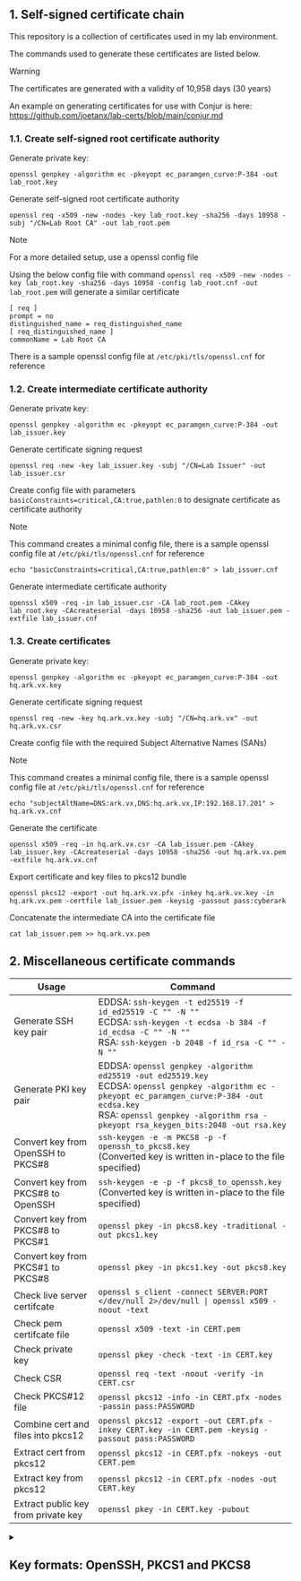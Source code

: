 ## 1. Self-signed certificate chain

This repository is a collection of certificates used in my lab environment.

The commands used to generate these certificates are listed below.

> [!Warning]
> 
> The certificates are generated with a validity of 10,958 days (30 years)

An example on generating certificates for use with Conjur is here: https://github.com/joetanx/lab-certs/blob/main/conjur.md

### 1.1. Create self-signed root certificate authority

Generate private key:

```
openssl genpkey -algorithm ec -pkeyopt ec_paramgen_curve:P-384 -out lab_root.key
```

Generate self-signed root certificate authority

```
openssl req -x509 -new -nodes -key lab_root.key -sha256 -days 10958 -subj "/CN=Lab Root CA" -out lab_root.pem
```

> [!Note]
> 
> For a more detailed setup, use a openssl config file
>
> Using the below config file with command `openssl req -x509 -new -nodes -key lab_root.key -sha256 -days 10958 -config lab_root.cnf -out lab_root.pem` will generate a similar certificate
> 
> ```
> [ req ]
> prompt = no
> distinguished_name = req_distinguished_name
> [ req_distinguished_name ]
> commonName = Lab Root CA
> ```
> 
> There is a sample openssl config file at `/etc/pki/tls/openssl.cnf` for reference

### 1.2. Create intermediate certificate authority

Generate private key:

```
openssl genpkey -algorithm ec -pkeyopt ec_paramgen_curve:P-384 -out lab_issuer.key
```

Generate certificate signing request

```
openssl req -new -key lab_issuer.key -subj "/CN=Lab Issuer" -out lab_issuer.csr
```
Create config file with parameters `basicConstraints=critical,CA:true,pathlen:0` to designate certificate as certificate authority

> [!Note]
> 
> This command creates a minimal config file, there is a sample openssl config file at `/etc/pki/tls/openssl.cnf` for reference

```
echo "basicConstraints=critical,CA:true,pathlen:0" > lab_issuer.cnf
```

Generate intermediate certificate authority

```
openssl x509 -req -in lab_issuer.csr -CA lab_root.pem -CAkey lab_root.key -CAcreateserial -days 10958 -sha256 -out lab_issuer.pem -extfile lab_issuer.cnf
```

### 1.3. Create certificates

Generate private key:

```
openssl genpkey -algorithm ec -pkeyopt ec_paramgen_curve:P-384 -out hq.ark.vx.key
```

Generate certificate signing request

```
openssl req -new -key hq.ark.vx.key -subj "/CN=hq.ark.vx" -out hq.ark.vx.csr
```

Create config file with the required Subject Alternative Names (SANs)

> [!Note]
> 
> This command creates a minimal config file, there is a sample openssl config file at `/etc/pki/tls/openssl.cnf` for reference

```
echo "subjectAltName=DNS:ark.vx,DNS:hq.ark.vx,IP:192.168.17.201" > hq.ark.vx.cnf
```

Generate the certificate

```
openssl x509 -req -in hq.ark.vx.csr -CA lab_issuer.pem -CAkey lab_issuer.key -CAcreateserial -days 10958 -sha256 -out hq.ark.vx.pem -extfile hq.ark.vx.cnf
```

Export certificate and key files to pkcs12 bundle

```
openssl pkcs12 -export -out hq.ark.vx.pfx -inkey hq.ark.vx.key -in hq.ark.vx.pem -certfile lab_issuer.pem -keysig -passout pass:cyberark
```

Concatenate the intermediate CA into the certificate file

```
cat lab_issuer.pem >> hq.ark.vx.pem
```

## 2. Miscellaneous certificate commands

|Usage|Command|
|---|---|
|Generate SSH key pair|EDDSA: `ssh-keygen -t ed25519 -f id_ed25519 -C "" -N ""`<br>ECDSA: `ssh-keygen -t ecdsa -b 384 -f id_ecdsa -C "" -N ""`<br>RSA: `ssh-keygen -b 2048 -f id_rsa -C "" -N ""`|
|Generate PKI key pair|EDDSA: `openssl genpkey -algorithm ed25519 -out ed25519.key`<br>ECDSA: `openssl genpkey -algorithm ec -pkeyopt ec_paramgen_curve:P-384 -out ecdsa.key`<br>RSA: `openssl genpkey -algorithm rsa -pkeyopt rsa_keygen_bits:2048 -out rsa.key`|
|Convert key from OpenSSH to PKCS#8|`ssh-keygen -e -m PKCS8 -p -f openssh_to_pkcs8.key`<br>(Converted key is written in-place to the file specified)|
|Convert key from PKCS#8 to OpenSSH|`ssh-keygen -e -p -f pkcs8_to_openssh.key`<br>(Converted key is written in-place to the file specified)|
|Convert key from PKCS#8 to PKCS#1|`openssl pkey -in pkcs8.key -traditional -out pkcs1.key`|
|Convert key from PKCS#1 to PKCS#8|`openssl pkey -in pkcs1.key -out pkcs8.key`|
|Check live server certifcate|`openssl s_client -connect SERVER:PORT </dev/null 2>/dev/null \| openssl x509 -noout -text`|
|Check pem certifcate file|`openssl x509 -text -in CERT.pem`|
|Check private key|`openssl pkey -check -text -in CERT.key`|
|Check CSR|`openssl req -text -noout -verify -in CERT.csr`|
|Check PKCS#12 file|`openssl pkcs12 -info -in CERT.pfx -nodes -passin pass:PASSWORD`|
|Combine cert and files into pkcs12|`openssl pkcs12 -export -out CERT.pfx -inkey CERT.key -in CERT.pem -keysig -passout pass:PASSWORD`|
|Extract cert from pkcs12|`openssl pkcs12 -in CERT.pfx -nokeys -out CERT.pem`|
|Extract key from pkcs12|`openssl pkcs12 -in CERT.pfx -nodes -out CERT.key`|
|Extract public key from private key|`openssl pkey -in CERT.key -pubout`|

<details><summary><h2>Key formats: OpenSSH, PKCS1 and PKCS8</h2></summary>

### 1. `ssh-keygen` generates keys in OpenSSH format

#### 1.1. EDDSA:

```console
[root@foxtrot ~]# ssh-keygen -t ed25519 -f id_ed25519 -C "" -N ""
Generating public/private ed25519 key pair.
Your identification has been saved in id_ed25519
Your public key has been saved in id_ed25519.pub
The key fingerprint is:
SHA256:EhP2s+9ycmcdkZPC9n6rH43yWL8h3hblgZfdf0Y1Xi0
The key's randomart image is:
+--[ED25519 256]--+
|      o         .|
|     . o      E.+|
|      o o  .  o+B|
|       o o  +.===|
|      . S  . o.=+|
|       . .    oo*|
|          . .+o=+|
|        o.o +==o+|
|         =.o.o=*+|
+----[SHA256]-----+
[root@foxtrot ~]# cat id_ed25519
-----BEGIN OPENSSH PRIVATE KEY-----
b3BlbnNzaC1rZXktdjEAAAAABG5vbmUAAAAEbm9uZQAAAAAAAAABAAAAMwAAAAtzc2gtZW
QyNTUxOQAAACAFUJkloiDT5MWxXA8E7YCH0hwRMvTYTrura6o8miPkKgAAAIh7jugme47o
JgAAAAtzc2gtZWQyNTUxOQAAACAFUJkloiDT5MWxXA8E7YCH0hwRMvTYTrura6o8miPkKg
AAAEA3Xmaw5GH4AC2HPzgrfo5JS7OMlHbpscEIHuZDWxTP1AVQmSWiINPkxbFcDwTtgIfS
HBEy9NhOu6trqjyaI+QqAAAAAAECAwQF
-----END OPENSSH PRIVATE KEY-----
```

#### 1.2. ECDSA:

```console
[root@foxtrot ~]# ssh-keygen -t ecdsa -b 384 -f id_ecdsa -C "" -N ""
Generating public/private ecdsa key pair.
Your identification has been saved in id_ecdsa
Your public key has been saved in id_ecdsa.pub
The key fingerprint is:
SHA256:rvBwjwu38a+c/mGdA6NTFaealivok0RrW1GBSSq+tVs
The key's randomart image is:
+---[ECDSA 384]---+
|       ..o... .  |
|       .o .  +   |
|    . .  .  o    |
|   . .. .  =     |
|    ....S.O      |
|     o++.+ = .   |
|    =o*+E + +    |
|     O+@ = . .   |
|      O+B+o      |
+----[SHA256]-----+
[root@foxtrot ~]# cat id_ecdsa
-----BEGIN OPENSSH PRIVATE KEY-----
b3BlbnNzaC1rZXktdjEAAAAABG5vbmUAAAAEbm9uZQAAAAAAAAABAAAAiAAAABNlY2RzYS
1zaGEyLW5pc3RwMzg0AAAACG5pc3RwMzg0AAAAYQQJImk1ZwYNIgyzkRSCc4zRix7Rb4jQ
0uhFpCGMHeAK4ebXhtiVCSmmFm85GcDKO27qpf1lqVAToJYGpnotVoLgKI1aL1HznV8kEZ
oSjvrNQlwjETHhv0gBXBsz6v3v/soAAADIX2Wf3l9ln94AAAATZWNkc2Etc2hhMi1uaXN0
cDM4NAAAAAhuaXN0cDM4NAAAAGEECSJpNWcGDSIMs5EUgnOM0Yse0W+I0NLoRaQhjB3gCu
Hm14bYlQkpphZvORnAyjtu6qX9ZalQE6CWBqZ6LVaC4CiNWi9R851fJBGaEo76zUJcIxEx
4b9IAVwbM+r97/7KAAAAMD/rPOIeD836x8wiCmcLxvhNs0GzIgO1oeuXHYCF4zixLjTUv0
UYNvkc48pRG2BhngAAAAA=
-----END OPENSSH PRIVATE KEY-----
```

#### 1.3. RSA:

```console
[root@foxtrot ~]# ssh-keygen -b 2048 -f id_rsa -C "" -N ""
Generating public/private rsa key pair.
Your identification has been saved in id_rsa
Your public key has been saved in id_rsa.pub
The key fingerprint is:
SHA256:rdliSfAWrFzFzx3yAgmFRuue8MlG/clTHIO1ZbM7S2Y
The key's randomart image is:
+---[RSA 2048]----+
|       .o=o.  ..o|
|       .oo+ .o.+o|
|      ..=  +.++o |
|     . * +  +.oo.|
|      + S o  .oE |
|       O B o o+ o|
|        & . =  . |
|       o .   .   |
|                 |
+----[SHA256]-----+
[root@foxtrot ~]# cat id_rsa
-----BEGIN OPENSSH PRIVATE KEY-----
b3BlbnNzaC1rZXktdjEAAAAABG5vbmUAAAAEbm9uZQAAAAAAAAABAAABFwAAAAdzc2gtcn
NhAAAAAwEAAQAAAQEArEDY23VOdThEkUxacpvabTcVqq8tFvZwnxrAgzqPrmq1y8lpKTu4
NfSZdZe38iEODKRSvLED1vZi0DFWcja+SOMSQEJrMc1gLt/JqxDLh9kktt3WFFO95GMdje
JTYK4gmlwW+jSSNNYTPXUJ2CcYsam252TlM3Qf2Q75UXinUkUhkHz0+JLpcFBqVZQt1vyd
z3AAjGsyiBBtZWP+/9979GcyUvr4HbBMNzdKhEzl10p4fGvWdgRhPU90hGBSxcU/vDgevg
geSgbD8Cvw4uaulsaZDXCdRoDGx28lmbfjtrVJtRVP+MicUqzI0D+fPXLFV89XzE9hsENy
ijzsyETo8QAAA7jRSQoZ0UkKGQAAAAdzc2gtcnNhAAABAQCsQNjbdU51OESRTFpym9ptNx
Wqry0W9nCfGsCDOo+uarXLyWkpO7g19Jl1l7fyIQ4MpFK8sQPW9mLQMVZyNr5I4xJAQmsx
zWAu38mrEMuH2SS23dYUU73kYx2N4lNgriCaXBb6NJI01hM9dQnYJxixqbbnZOUzdB/ZDv
lReKdSRSGQfPT4kulwUGpVlC3W/J3PcACMazKIEG1lY/7/33v0ZzJS+vgdsEw3N0qETOXX
Snh8a9Z2BGE9T3SEYFLFxT+8OB6+CB5KBsPwK/Di5q6WxpkNcJ1GgMbHbyWZt+O2tUm1FU
/4yJxSrMjQP589csVXz1fMT2GwQ3KKPOzIROjxAAAAAwEAAQAAAQABAf03nBPC9VrXiuEK
fUPKXAl3/Uyhm+LY8XOzInLZzPUsxywpKGvpjky4C25RP+hO9can2AH7Kw4B5KoAos/OVo
LCTLxhEK/2S9gIYWgMoeSR69GvWBwuLTZfukIteIAhFKnlpplWe3KmUaxM/xFcSu9SoplB
loic3dzJGt0HivTHMkD/9nLIkiaetskA/DBO+itKBJx7Z7w8MI8BR4IlXSywm+RGBBwjfQ
jLCi51BCG0yvOOdC/SEbdg1eWbhT79MLmnsBP2p7eSp7WP2+W3/FAjfUKpZLtKDaHwQQXL
CrvRkx10nGZDsmJRZKls9zWil6TJ0Mb4+xeHFRn2BdvJAAAAgQDJ7bm/cY4f/GfxDvHr2j
tyLfpcaDLf2mmr0g7E3kUSXou9rOExB3Z47J9sgtK7Qf51OgicjTFrRxHZkHENElhSd3mA
64cdM6Yw0sRTeeExRcnF7z1EyGDk/COkLqCw+wpiADlvekKErOuhTCpANH4Gko2dfBIdXm
uWihpzTkUCPwAAAIEA6QZHP9Yg19+Trg8QDlstz2ilwhJolHeG8YLkaiWQ/u8JbfBIo+w6
bcUsB46NlxRwZZEA7wy6qPZHcSZ/qshLJKO3BgZoOmZe1j0drpVMqIax6mbWhnHEk47a5l
5hgr6h9qdHcF3S2088o9rSHCkNbrjb8zRVgiu/3zimJhD7xGkAAACBAL08p9kCswBxjQ2v
/L3fuqWhPhLAyFjIgD5CWJfhys7DBRk09QHQj0mGCr1gjrhnfTyVFU9DZwOaWR6fecYBv2
c8SB1D8i3gw7wcQizka9pPBUJ4d4De2tL4Ztnn2uENFs5Q9zLUSuGU0syGV3MjMc+ItwPx
WXlkhegYmdXOQc9JAAAAAAEC
-----END OPENSSH PRIVATE KEY-----
```

### 2. `openssl` generates keys in PKCS8 format

#### 2.1. EDDSA:

```console
[root@foxtrot ~]# openssl genpkey -algorithm ed25519 -out ed25519_pkcs8.key
[root@foxtrot ~]# cat ed25519_pkcs8.key
-----BEGIN PRIVATE KEY-----
MC4CAQAwBQYDK2VwBCIEIJyWodKqZsYLw/kFFTJAGw8hLg0PW9KMb1IlbZ8QShnG
-----END PRIVATE KEY-----
```

#### 2.2. ECDSA:

```console
[root@foxtrot ~]# openssl genpkey -algorithm ec -pkeyopt ec_paramgen_curve:P-384 -out ecdsa_pkcs8.key
[root@foxtrot ~]# cat ecdsa_pkcs8.key
-----BEGIN PRIVATE KEY-----
MIG2AgEAMBAGByqGSM49AgEGBSuBBAAiBIGeMIGbAgEBBDBbLlWroJ85KnKFfa34
P4k3WtLRzfUV/MbFsQc88Kr1+kvQqhk/kMsBh/3XjVGLJeehZANiAASL2cJukCqs
w4ZYLU8ASlxgCze31Xgh/3LWx+3CziCDyr8IxGt2trOr0Hu4tMri+fySfCITXp8c
6N4AYdfgklBTBA7ujcf/cp00/NpQAXChYc8iHoRMz0Wsi12Zb3LVOjE=
-----END PRIVATE KEY-----
```

#### 2.3. RSA:

```console
[root@foxtrot ~]# openssl genpkey -algorithm rsa -pkeyopt rsa_keygen_bits:2048 -out rsa_pkcs8.key
............+..+.+...........+.+...+.....+.+.....+...+..........+...+...+.........+..+...+..........+........+...+....+...........+++++++++++++++++++++++++++++++++++++++++++++++++++++++++++++++++*..+......+...+..+....+...........+.+...+..+...+.+++++++++++++++++++++++++++++++++++++++++++++++++++++++++++++++++*..+.....+...............+.+......+..+...+....+....................+.+..............+.+...+..............+...............+.+......+........+.......+........+.+.................+.......+..+....+............+..+.......+..............+.+...+......+......+...+..+....+...........+.+...+............+..+......+.+.....+.........+......+..................+.+..+++++++++++++++++++++++++++++++++++++++++++++++++++++++++++++++++
.+..........+...............+......+..+.......+..............................+..+++++++++++++++++++++++++++++++++++++++++++++++++++++++++++++++++*..+...+............+...+....+......+.....+++++++++++++++++++++++++++++++++++++++++++++++++++++++++++++++++*............+...+...+......+...............+......+.........+.+...+..............+......+.........+.+..+...+.+.....+..........+.....+...+......+............+.......+..+......+...................+...+.....+...+....+......+..+.+..+.........................+..+......+....+..+.+............+..+....+.....+.......+.....+.........+...+..........+........+.......+...+++++++++++++++++++++++++++++++++++++++++++++++++++++++++++++++++
[root@foxtrot ~]# cat rsa_pkcs8.key
-----BEGIN PRIVATE KEY-----
MIIEvgIBADANBgkqhkiG9w0BAQEFAASCBKgwggSkAgEAAoIBAQDfm0rVrGvoflMp
IuDcn+RPrnEIDLpTmSUVJdJa2oWbp66RCPkra2bNqrTRfvqCepo8TsNtZwozaimH
mFJp511woGzew/s6oTgolwaWyEdXAKqvRMENe9R/SOpTOm3gWw2MdcE1Gpb1YmG/
J4UH6eSAsvQAcy/93SrsAZGVmwweWSFo9cC2QVCbSR1yNPU45NTEEsO5RSy9MSJJ
4F1yvdygxmhYqj+zMeR7ENFkCzYOR4o2Df3Z2iZWNe0q4JaVSePingC8YJ4u/UXi
n4nfqzEIozv/vLy4TwkiOkHwUAzq4uKFArUCmLDGYTC+4R+OFw8o7v92wBBxNnOr
VQ+yJAIDAgMBAAECggEAANDhG5laU3Mk168DeC8y5KZmBOeAINet7qz3OhvuBgX0
C7CU+ndL3QX5lctCQHg06rrZIf8Q1HagtU9i+1CFGej3YU5uV2XbNJq2MN877tYy
pK0VjPh5RuNXOdcX4meypvVqeH9sDiril9qLopUvn2m+nQwXsr0p3YDi0a7vcKvC
jmQEWn6z0Rs0YikKIIwewZOzZk93r6mbAUX9smfIj2WD0kepDWKVR8mNLt0nXM0p
CFU3I/tAIQRY/u1mYzbfnuhB4OGFoskGYHQ86TUPBUC5gce/JPRsGxwimi3Fug0J
RJvRjieJ+GCR2dOjWzDpzojC0W9Hyol2+v+oAIWGQQKBgQDi5oGWx33FDCP4lsVv
Qgvsuyv7BjXcF2gRyZ1oXa6LArwJ9nFVqN21ViAhZIJYGADA54DA6anrgP8FU13r
duPie4hBfgTPupJqrpAgdduKMHnVnRRlvxUNarK+lBHw9RXYLXRmdWAnbdp3a6NU
tdmGlySTKrnhDQU+6IGAnvix8wKBgQD8SKU4rWd0hOBC5iWBNPoSkSETApI5apii
+19H2aswPU9pTuWE6ChYplfx7IRXvXCPbmanAwnhPLHYaF4WbXz32ZrewGBz5hl6
f92gJLh4BWUlT0UrtXwiwV1OuSCK3lnZyRaK1XRZuOdvfunyBiLGBqGFKuLsTIU4
jAIzbyBjsQKBgQDVjcHWGbhj50NLywvT5UO38Yo5XuT+WwFWDH4cJmAK8e3tKogM
6TySWZcwFpsfMqgy5zClYMbOosBjUM2KuoFNPptFmMgKgz0fL2DzTDnu3CUvSgJS
qP+1ewD0ogQo12NR7aYqcLqpIZmG4EX/ipBLPqHr6UC9cjXHual5VyYWxQKBgQCI
VlX7qDJllL2BSdDw34lZaVbfaB9Pqhysz33xXV+XJTr6JSoCRlgveE3ErtXieL0Q
tlABZ7H6KAvQcK6QHkFPzChWws4dNDeGrP0/YzjRm9DKdelisqRQQAFF3uQISBt0
h6iIBMzpA/UGmyagpdI7BDBbwA58Nuoz4e36j86IMQKBgAO2+j0+XYmWE2RhhLdI
wyfxuPlNf4L6owtEtOz6OedwJleyP0EB5e9JyB8ONNf0VCFzw2B7+7pNCC7Sapbw
y/5uc1pu0jtzlIdjTgDW5DrRoQfjEyDRX1By5FgAtIf/ANDgLRQ4P0N5mZCBDd5W
yCQ1DMtlH6fxeRhSisvWwoxR
-----END PRIVATE KEY-----
```

### 3. `ssh-keygen` can convert keys between OpenSSH and PKCS8 formats

#### 3.1. EDDSA:

> [!Note]
> 
> OpenSSH doesn't currently support reading or writing Ed25519 keys in any format other than the OpenSSH native key format.
> 
> https://bugzilla.mindrot.org/show_bug.cgi?id=3195

- `ssh-keygen -e -m PKCS8 -p -f ed25519_pkcs8.key` does nothing
- `ssh-keygen -e -p -f id_ed25519` throws error: `Failed to load key id_ed25519: invalid format`

Alternatively, the [sshpk](https://www.npmjs.com/package/sshpk) npm package performs this conversion

|Usage|Command|
|---|---|
|Convert key from OpenSSH to PKCS#8|`sshpk-conv -p -t pkcs8 id_eddsa \| tee eddsa.key`|
|Convert key from PKCS#8 to OpenSSH|`sshpk-conv -p -t ssh eddsa_pkcs8.key \| tee id_eddsa`|

#### 3.2. ECDSA:

##### 3.2.1. OpenSSH to PKCS8

```console
[root@foxtrot ~]# mv id_ecdsa ecdsa_pkcs8.key
[root@foxtrot ~]# ssh-keygen -e -m PKCS8 -p -f ecdsa_pkcs8.key
Key has comment ''
Enter new passphrase (empty for no passphrase):
Enter same passphrase again:
Your identification has been saved with the new passphrase.
[root@foxtrot ~]# cat ecdsa_pkcs8.key
-----BEGIN PRIVATE KEY-----
MIG2AgEAMBAGByqGSM49AgEGBSuBBAAiBIGeMIGbAgEBBDA/6zziHg/N+sfMIgpn
C8b4TbNBsyIDtaHrlx2AheM4sS401L9FGDb5HOPKURtgYZ6hZANiAAQJImk1ZwYN
IgyzkRSCc4zRix7Rb4jQ0uhFpCGMHeAK4ebXhtiVCSmmFm85GcDKO27qpf1lqVAT
oJYGpnotVoLgKI1aL1HznV8kEZoSjvrNQlwjETHhv0gBXBsz6v3v/so=
-----END PRIVATE KEY-----
```

##### 3.2.2. PKCS8 to OpenSSH

```console
[root@foxtrot ~]# mv ecdsa_pkcs8.key id_ecdsa
[root@foxtrot ~]# ssh-keygen -e -p -f id_ecdsa
Enter new passphrase (empty for no passphrase):
Enter same passphrase again:
Your identification has been saved with the new passphrase.
[root@foxtrot ~]# cat id_ecdsa
-----BEGIN OPENSSH PRIVATE KEY-----
b3BlbnNzaC1rZXktdjEAAAAABG5vbmUAAAAEbm9uZQAAAAAAAAABAAAAiAAAABNlY2RzYS
1zaGEyLW5pc3RwMzg0AAAACG5pc3RwMzg0AAAAYQQJImk1ZwYNIgyzkRSCc4zRix7Rb4jQ
0uhFpCGMHeAK4ebXhtiVCSmmFm85GcDKO27qpf1lqVAToJYGpnotVoLgKI1aL1HznV8kEZ
oSjvrNQlwjETHhv0gBXBsz6v3v/soAAADIhAXncIQF53AAAAATZWNkc2Etc2hhMi1uaXN0
cDM4NAAAAAhuaXN0cDM4NAAAAGEECSJpNWcGDSIMs5EUgnOM0Yse0W+I0NLoRaQhjB3gCu
Hm14bYlQkpphZvORnAyjtu6qX9ZalQE6CWBqZ6LVaC4CiNWi9R851fJBGaEo76zUJcIxEx
4b9IAVwbM+r97/7KAAAAMD/rPOIeD836x8wiCmcLxvhNs0GzIgO1oeuXHYCF4zixLjTUv0
UYNvkc48pRG2BhngAAAAA=
-----END OPENSSH PRIVATE KEY-----
```

#### 3.3. RSA:

##### 3.3.1. OpenSSH to PKCS8

```console
[root@foxtrot ~]# mv id_rsa rsa_pkcs8.key
[root@foxtrot ~]# ssh-keygen -e -m PKCS8 -p -f rsa_pkcs8.key
Key has comment ''
Enter new passphrase (empty for no passphrase):
Enter same passphrase again:
Your identification has been saved with the new passphrase.
[root@foxtrot ~]# cat rsa_pkcs8.key
-----BEGIN PRIVATE KEY-----
MIIEvQIBADANBgkqhkiG9w0BAQEFAASCBKcwggSjAgEAAoIBAQCsQNjbdU51OESR
TFpym9ptNxWqry0W9nCfGsCDOo+uarXLyWkpO7g19Jl1l7fyIQ4MpFK8sQPW9mLQ
MVZyNr5I4xJAQmsxzWAu38mrEMuH2SS23dYUU73kYx2N4lNgriCaXBb6NJI01hM9
dQnYJxixqbbnZOUzdB/ZDvlReKdSRSGQfPT4kulwUGpVlC3W/J3PcACMazKIEG1l
Y/7/33v0ZzJS+vgdsEw3N0qETOXXSnh8a9Z2BGE9T3SEYFLFxT+8OB6+CB5KBsPw
K/Di5q6WxpkNcJ1GgMbHbyWZt+O2tUm1FU/4yJxSrMjQP589csVXz1fMT2GwQ3KK
POzIROjxAgMBAAECggEAAQH9N5wTwvVa14rhCn1DylwJd/1MoZvi2PFzsyJy2cz1
LMcsKShr6Y5MuAtuUT/oTvXGp9gB+ysOAeSqAKLPzlaCwky8YRCv9kvYCGFoDKHk
kevRr1gcLi02X7pCLXiAIRSp5aaZVntyplGsTP8RXErvUqKZQZaInN3cyRrdB4r0
xzJA//ZyyJImnrbJAPwwTvorSgSce2e8PDCPAUeCJV0ssJvkRgQcI30IywoudQQh
tMrzjnQv0hG3YNXlm4U+/TC5p7AT9qe3kqe1j9vlt/xQI31CqWS7Sg2h8EEFywq7
0ZMddJxmQ7JiUWSpbPc1opekydDG+PsXhxUZ9gXbyQKBgQDpBkc/1iDX35OuDxAO
Wy3PaKXCEmiUd4bxguRqJZD+7wlt8Eij7DptxSwHjo2XFHBlkQDvDLqo9kdxJn+q
yEsko7cGBmg6Zl7WPR2ulUyohrHqZtaGccSTjtrmXmGCvqH2p0dwXdLbTzyj2tIc
KQ1uuNvzNFWCK7/fOKYmEPvEaQKBgQC9PKfZArMAcY0Nr/y937qloT4SwMhYyIA+
QliX4crOwwUZNPUB0I9Jhgq9YI64Z308lRVPQ2cDmlken3nGAb9nPEgdQ/It4MO8
HEIs5GvaTwVCeHeA3trS+GbZ59rhDRbOUPcy1ErhlNLMhldzIzHPiLcD8Vl5ZIXo
GJnVzkHPSQKBgEkfDDqO4c17veavmVU37V8ZMnJ8vk5gV3rvnOdmFGK69ZWHAfRW
S1totNFGPU38PuzQHJ/muagNaAusjgE0Ssgbi3IbjpdMylOl5+uBtAVqBuhMDuMv
TgUTncMOOMEDOuWgRj2PY3woGBo+rxHhG/LzlSly8aYgPlw4dYKab7aJAoGAEBp+
ShhRtUL0duq3/kxwrLGY/62KHwwI5cNtmJctVAUChQ+dnebqmp4egdkarBSacrJZ
GuKofIUA+nsluLTjXdyiYmMq076hyXs6ImnZx70bvHlV6hCM3JEo53g0hxw/CZWY
Q6oPKT0p5x+zh2fCUF/Y+yvpqkvknUiiprAjp4kCgYEAye25v3GOH/xn8Q7x69o7
ci36XGgy39ppq9IOxN5FEl6LvazhMQd2eOyfbILSu0H+dToInI0xa0cR2ZBxDRJY
Und5gOuHHTOmMNLEU3nhMUXJxe89RMhg5PwjpC6gsPsKYgA5b3pChKzroUwqQDR+
BpKNnXwSHV5rlooac05FAj8=
-----END PRIVATE KEY-----
```

##### 3.3.2. PKCS8 to OpenSSH

```console
[root@foxtrot ~]# mv rsa_pkcs8.key id_rsa
[root@foxtrot ~]# ssh-keygen -e -p -f id_rsa
Enter new passphrase (empty for no passphrase):
Enter same passphrase again:
Your identification has been saved with the new passphrase.
[root@foxtrot ~]# cat id_rsa
-----BEGIN OPENSSH PRIVATE KEY-----
b3BlbnNzaC1rZXktdjEAAAAABG5vbmUAAAAEbm9uZQAAAAAAAAABAAABFwAAAAdzc2gtcn
NhAAAAAwEAAQAAAQEArEDY23VOdThEkUxacpvabTcVqq8tFvZwnxrAgzqPrmq1y8lpKTu4
NfSZdZe38iEODKRSvLED1vZi0DFWcja+SOMSQEJrMc1gLt/JqxDLh9kktt3WFFO95GMdje
JTYK4gmlwW+jSSNNYTPXUJ2CcYsam252TlM3Qf2Q75UXinUkUhkHz0+JLpcFBqVZQt1vyd
z3AAjGsyiBBtZWP+/9979GcyUvr4HbBMNzdKhEzl10p4fGvWdgRhPU90hGBSxcU/vDgevg
geSgbD8Cvw4uaulsaZDXCdRoDGx28lmbfjtrVJtRVP+MicUqzI0D+fPXLFV89XzE9hsENy
ijzsyETo8QAAA7jUU8jO1FPIzgAAAAdzc2gtcnNhAAABAQCsQNjbdU51OESRTFpym9ptNx
Wqry0W9nCfGsCDOo+uarXLyWkpO7g19Jl1l7fyIQ4MpFK8sQPW9mLQMVZyNr5I4xJAQmsx
zWAu38mrEMuH2SS23dYUU73kYx2N4lNgriCaXBb6NJI01hM9dQnYJxixqbbnZOUzdB/ZDv
lReKdSRSGQfPT4kulwUGpVlC3W/J3PcACMazKIEG1lY/7/33v0ZzJS+vgdsEw3N0qETOXX
Snh8a9Z2BGE9T3SEYFLFxT+8OB6+CB5KBsPwK/Di5q6WxpkNcJ1GgMbHbyWZt+O2tUm1FU
/4yJxSrMjQP589csVXz1fMT2GwQ3KKPOzIROjxAAAAAwEAAQAAAQABAf03nBPC9VrXiuEK
fUPKXAl3/Uyhm+LY8XOzInLZzPUsxywpKGvpjky4C25RP+hO9can2AH7Kw4B5KoAos/OVo
LCTLxhEK/2S9gIYWgMoeSR69GvWBwuLTZfukIteIAhFKnlpplWe3KmUaxM/xFcSu9SoplB
loic3dzJGt0HivTHMkD/9nLIkiaetskA/DBO+itKBJx7Z7w8MI8BR4IlXSywm+RGBBwjfQ
jLCi51BCG0yvOOdC/SEbdg1eWbhT79MLmnsBP2p7eSp7WP2+W3/FAjfUKpZLtKDaHwQQXL
CrvRkx10nGZDsmJRZKls9zWil6TJ0Mb4+xeHFRn2BdvJAAAAgQDJ7bm/cY4f/GfxDvHr2j
tyLfpcaDLf2mmr0g7E3kUSXou9rOExB3Z47J9sgtK7Qf51OgicjTFrRxHZkHENElhSd3mA
64cdM6Yw0sRTeeExRcnF7z1EyGDk/COkLqCw+wpiADlvekKErOuhTCpANH4Gko2dfBIdXm
uWihpzTkUCPwAAAIEA6QZHP9Yg19+Trg8QDlstz2ilwhJolHeG8YLkaiWQ/u8JbfBIo+w6
bcUsB46NlxRwZZEA7wy6qPZHcSZ/qshLJKO3BgZoOmZe1j0drpVMqIax6mbWhnHEk47a5l
5hgr6h9qdHcF3S2088o9rSHCkNbrjb8zRVgiu/3zimJhD7xGkAAACBAL08p9kCswBxjQ2v
/L3fuqWhPhLAyFjIgD5CWJfhys7DBRk09QHQj0mGCr1gjrhnfTyVFU9DZwOaWR6fecYBv2
c8SB1D8i3gw7wcQizka9pPBUJ4d4De2tL4Ztnn2uENFs5Q9zLUSuGU0syGV3MjMc+ItwPx
WXlkhegYmdXOQc9JAAAAAAEC
-----END OPENSSH PRIVATE KEY-----
```

### 4. `openssl` can convert keys between PKCS8 and PKCS1 formats

#### 4.1. EDDSA:

PKCS1 doesn't seem to be supported for EDDSA

```console
[root@foxtrot ~]# openssl pkey -in ed25519_pkcs8.key -traditional -out ed25519_pkcs1.key
80CBA973187F0000:error:0480006E:PEM routines:PEM_write_bio_PrivateKey_traditional:unsupported public key type:crypto/pem/pem_pkey.c:345:
[root@foxtrot ~]# openssl pkey -in ed25519_pkcs8.key
```

#### 4.2. ECDSA:

##### 4.2.1. PKCS8 to PKCS1:

```console
[root@foxtrot ~]# openssl pkey -in ecdsa_pkcs8.key -traditional -out ecdsa_pkcs1.key
[root@foxtrot ~]# cat ecdsa_pkcs1.key
-----BEGIN EC PRIVATE KEY-----
MIGkAgEBBDA/6zziHg/N+sfMIgpnC8b4TbNBsyIDtaHrlx2AheM4sS401L9FGDb5
HOPKURtgYZ6gBwYFK4EEACKhZANiAAQJImk1ZwYNIgyzkRSCc4zRix7Rb4jQ0uhF
pCGMHeAK4ebXhtiVCSmmFm85GcDKO27qpf1lqVAToJYGpnotVoLgKI1aL1HznV8k
EZoSjvrNQlwjETHhv0gBXBsz6v3v/so=
-----END EC PRIVATE KEY-----
```

##### 4.2.2. PKCS1 to PKCS8:

```console
[root@foxtrot ~]# openssl pkey -in ecdsa_pkcs1.key
-----BEGIN PRIVATE KEY-----
MIG2AgEAMBAGByqGSM49AgEGBSuBBAAiBIGeMIGbAgEBBDA/6zziHg/N+sfMIgpn
C8b4TbNBsyIDtaHrlx2AheM4sS401L9FGDb5HOPKURtgYZ6hZANiAAQJImk1ZwYN
IgyzkRSCc4zRix7Rb4jQ0uhFpCGMHeAK4ebXhtiVCSmmFm85GcDKO27qpf1lqVAT
oJYGpnotVoLgKI1aL1HznV8kEZoSjvrNQlwjETHhv0gBXBsz6v3v/so=
-----END PRIVATE KEY-----
```

#### 4.3. RSA:

##### 4.3.1. PKCS8 to PKCS1:

```console
[root@foxtrot ~]# openssl pkey -in rsa_pkcs8.key -traditional -out rsa_pkcs1.key
[root@foxtrot ~]# cat rsa_pkcs1.key
-----BEGIN RSA PRIVATE KEY-----
MIIEowIBAAKCAQEArEDY23VOdThEkUxacpvabTcVqq8tFvZwnxrAgzqPrmq1y8lp
KTu4NfSZdZe38iEODKRSvLED1vZi0DFWcja+SOMSQEJrMc1gLt/JqxDLh9kktt3W
FFO95GMdjeJTYK4gmlwW+jSSNNYTPXUJ2CcYsam252TlM3Qf2Q75UXinUkUhkHz0
+JLpcFBqVZQt1vydz3AAjGsyiBBtZWP+/9979GcyUvr4HbBMNzdKhEzl10p4fGvW
dgRhPU90hGBSxcU/vDgevggeSgbD8Cvw4uaulsaZDXCdRoDGx28lmbfjtrVJtRVP
+MicUqzI0D+fPXLFV89XzE9hsENyijzsyETo8QIDAQABAoIBAAEB/TecE8L1WteK
4Qp9Q8pcCXf9TKGb4tjxc7MictnM9SzHLCkoa+mOTLgLblE/6E71xqfYAfsrDgHk
qgCiz85WgsJMvGEQr/ZL2AhhaAyh5JHr0a9YHC4tNl+6Qi14gCEUqeWmmVZ7cqZR
rEz/EVxK71KimUGWiJzd3Mka3QeK9McyQP/2csiSJp62yQD8ME76K0oEnHtnvDww
jwFHgiVdLLCb5EYEHCN9CMsKLnUEIbTK8450L9IRt2DV5ZuFPv0wuaewE/ant5Kn
tY/b5bf8UCN9Qqlku0oNofBBBcsKu9GTHXScZkOyYlFkqWz3NaKXpMnQxvj7F4cV
GfYF28kCgYEA6QZHP9Yg19+Trg8QDlstz2ilwhJolHeG8YLkaiWQ/u8JbfBIo+w6
bcUsB46NlxRwZZEA7wy6qPZHcSZ/qshLJKO3BgZoOmZe1j0drpVMqIax6mbWhnHE
k47a5l5hgr6h9qdHcF3S2088o9rSHCkNbrjb8zRVgiu/3zimJhD7xGkCgYEAvTyn
2QKzAHGNDa/8vd+6paE+EsDIWMiAPkJYl+HKzsMFGTT1AdCPSYYKvWCOuGd9PJUV
T0NnA5pZHp95xgG/ZzxIHUPyLeDDvBxCLORr2k8FQnh3gN7a0vhm2efa4Q0WzlD3
MtRK4ZTSzIZXcyMxz4i3A/FZeWSF6BiZ1c5Bz0kCgYBJHww6juHNe73mr5lVN+1f
GTJyfL5OYFd675znZhRiuvWVhwH0VktbaLTRRj1N/D7s0Byf5rmoDWgLrI4BNErI
G4tyG46XTMpTpefrgbQFagboTA7jL04FE53DDjjBAzrloEY9j2N8KBgaPq8R4Rvy
85UpcvGmID5cOHWCmm+2iQKBgBAafkoYUbVC9Hbqt/5McKyxmP+tih8MCOXDbZiX
LVQFAoUPnZ3m6pqeHoHZGqwUmnKyWRriqHyFAPp7Jbi0413comJjKtO+ocl7OiJp
2ce9G7x5VeoQjNyRKOd4NIccPwmVmEOqDyk9Kecfs4dnwlBf2Psr6apL5J1Ioqaw
I6eJAoGBAMntub9xjh/8Z/EO8evaO3It+lxoMt/aaavSDsTeRRJei72s4TEHdnjs
n2yC0rtB/nU6CJyNMWtHEdmQcQ0SWFJ3eYDrhx0zpjDSxFN54TFFycXvPUTIYOT8
I6QuoLD7CmIAOW96QoSs66FMKkA0fgaSjZ18Eh1ea5aKGnNORQI/
-----END RSA PRIVATE KEY-----
```

##### 4.3.2. PKCS1 to PKCS8:

```console
[root@foxtrot ~]# openssl pkey -in rsa_pkcs1.key
-----BEGIN PRIVATE KEY-----
MIIEvQIBADANBgkqhkiG9w0BAQEFAASCBKcwggSjAgEAAoIBAQCsQNjbdU51OESR
TFpym9ptNxWqry0W9nCfGsCDOo+uarXLyWkpO7g19Jl1l7fyIQ4MpFK8sQPW9mLQ
MVZyNr5I4xJAQmsxzWAu38mrEMuH2SS23dYUU73kYx2N4lNgriCaXBb6NJI01hM9
dQnYJxixqbbnZOUzdB/ZDvlReKdSRSGQfPT4kulwUGpVlC3W/J3PcACMazKIEG1l
Y/7/33v0ZzJS+vgdsEw3N0qETOXXSnh8a9Z2BGE9T3SEYFLFxT+8OB6+CB5KBsPw
K/Di5q6WxpkNcJ1GgMbHbyWZt+O2tUm1FU/4yJxSrMjQP589csVXz1fMT2GwQ3KK
POzIROjxAgMBAAECggEAAQH9N5wTwvVa14rhCn1DylwJd/1MoZvi2PFzsyJy2cz1
LMcsKShr6Y5MuAtuUT/oTvXGp9gB+ysOAeSqAKLPzlaCwky8YRCv9kvYCGFoDKHk
kevRr1gcLi02X7pCLXiAIRSp5aaZVntyplGsTP8RXErvUqKZQZaInN3cyRrdB4r0
xzJA//ZyyJImnrbJAPwwTvorSgSce2e8PDCPAUeCJV0ssJvkRgQcI30IywoudQQh
tMrzjnQv0hG3YNXlm4U+/TC5p7AT9qe3kqe1j9vlt/xQI31CqWS7Sg2h8EEFywq7
0ZMddJxmQ7JiUWSpbPc1opekydDG+PsXhxUZ9gXbyQKBgQDpBkc/1iDX35OuDxAO
Wy3PaKXCEmiUd4bxguRqJZD+7wlt8Eij7DptxSwHjo2XFHBlkQDvDLqo9kdxJn+q
yEsko7cGBmg6Zl7WPR2ulUyohrHqZtaGccSTjtrmXmGCvqH2p0dwXdLbTzyj2tIc
KQ1uuNvzNFWCK7/fOKYmEPvEaQKBgQC9PKfZArMAcY0Nr/y937qloT4SwMhYyIA+
QliX4crOwwUZNPUB0I9Jhgq9YI64Z308lRVPQ2cDmlken3nGAb9nPEgdQ/It4MO8
HEIs5GvaTwVCeHeA3trS+GbZ59rhDRbOUPcy1ErhlNLMhldzIzHPiLcD8Vl5ZIXo
GJnVzkHPSQKBgEkfDDqO4c17veavmVU37V8ZMnJ8vk5gV3rvnOdmFGK69ZWHAfRW
S1totNFGPU38PuzQHJ/muagNaAusjgE0Ssgbi3IbjpdMylOl5+uBtAVqBuhMDuMv
TgUTncMOOMEDOuWgRj2PY3woGBo+rxHhG/LzlSly8aYgPlw4dYKab7aJAoGAEBp+
ShhRtUL0duq3/kxwrLGY/62KHwwI5cNtmJctVAUChQ+dnebqmp4egdkarBSacrJZ
GuKofIUA+nsluLTjXdyiYmMq076hyXs6ImnZx70bvHlV6hCM3JEo53g0hxw/CZWY
Q6oPKT0p5x+zh2fCUF/Y+yvpqkvknUiiprAjp4kCgYEAye25v3GOH/xn8Q7x69o7
ci36XGgy39ppq9IOxN5FEl6LvazhMQd2eOyfbILSu0H+dToInI0xa0cR2ZBxDRJY
Und5gOuHHTOmMNLEU3nhMUXJxe89RMhg5PwjpC6gsPsKYgA5b3pChKzroUwqQDR+
BpKNnXwSHV5rlooac05FAj8=
-----END PRIVATE KEY-----
```

</details>
